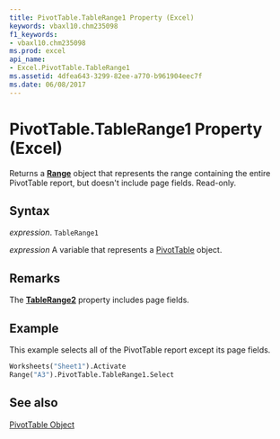 ```yaml
---
title: PivotTable.TableRange1 Property (Excel)
keywords: vbaxl10.chm235098
f1_keywords:
- vbaxl10.chm235098
ms.prod: excel
api_name:
- Excel.PivotTable.TableRange1
ms.assetid: 4dfea643-3299-82ee-a770-b961904eec7f
ms.date: 06/08/2017
---
```



# PivotTable.TableRange1 Property (Excel)

Returns a  **[Range](Excel.Range(object).md)** object that represents the range containing the entire PivotTable report, but doesn't include page fields. Read-only.


## Syntax

 _expression_. `TableRange1`

 _expression_ A variable that represents a [PivotTable](./Excel.PivotTable.md) object.


## Remarks

The  **[TableRange2](Excel.PivotTable.TableRange2.md)** property includes page fields.


## Example

This example selects all of the PivotTable report except its page fields.


```vb
Worksheets("Sheet1").Activate 
Range("A3").PivotTable.TableRange1.Select
```


## See also


[PivotTable Object](Excel.PivotTable.md)

